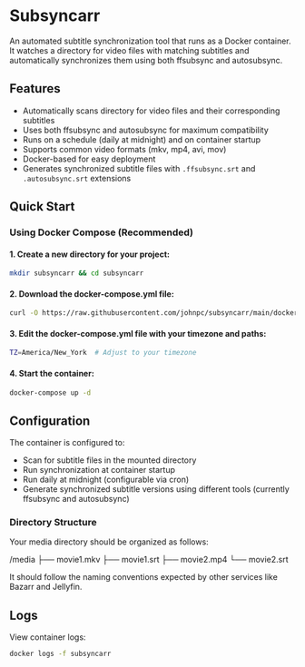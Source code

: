 # Subsyncarr

An automated subtitle synchronization tool that runs as a Docker container. It watches a directory for video files with matching subtitles and automatically synchronizes them using both ffsubsync and autosubsync.

## Features

- Automatically scans directory for video files and their corresponding subtitles
- Uses both ffsubsync and autosubsync for maximum compatibility
- Runs on a schedule (daily at midnight) and on container startup
- Supports common video formats (mkv, mp4, avi, mov)
- Docker-based for easy deployment
- Generates synchronized subtitle files with `.ffsubsync.srt` and `.autosubsync.srt` extensions

## Quick Start

### Using Docker Compose (Recommended)

#### 1. Create a new directory for your project:

```bash
mkdir subsyncarr && cd subsyncarr
```

#### 2. Download the docker-compose.yml file:

```bash
curl -O https://raw.githubusercontent.com/johnpc/subsyncarr/main/docker-compose.yml
```

#### 3. Edit the docker-compose.yml file with your timezone and paths:

```bash
TZ=America/New_York  # Adjust to your timezone
```

#### 4. Start the container:

```bash
docker-compose up -d
```

## Configuration

The container is configured to:

- Scan for subtitle files in the mounted directory
- Run synchronization at container startup
- Run daily at midnight (configurable via cron)
- Generate synchronized subtitle versions using different tools (currently ffsubsync and autosubsync)

### Directory Structure

Your media directory should be organized as follows:

/media
├── movie1.mkv
├── movie1.srt
├── movie2.mp4
└── movie2.srt

It should follow the naming conventions expected by other services like Bazarr and Jellyfin.

## Logs

View container logs:

```bash
docker logs -f subsyncarr
```
